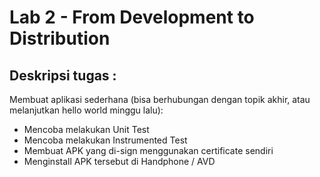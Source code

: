 # Lab 2 - From Development to Distribution
## Deskripsi tugas :  
Membuat aplikasi sederhana (bisa berhubungan dengan topik akhir, atau melanjutkan hello world minggu lalu):  
* Mencoba melakukan Unit Test  
* Mencoba melakukan Instrumented Test  
* Membuat APK yang di-sign menggunakan certificate sendiri  
* Menginstall APK tersebut di Handphone / AVD  
